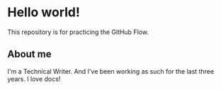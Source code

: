# Hello world!
This repository is for practicing the GitHub Flow.

## About me
I'm a Technical Writer. And I've been working as such for the last three years. I love docs!
